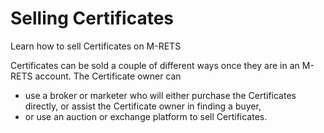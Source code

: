 Selling Certificates
============

Learn how to sell Certificates on M-RETS

Certificates can be sold a couple of different ways once they are in an M-RETS account. The Certificate owner can

-   use a broker or marketer who will either purchase the Certificates directly, or assist the Certificate owner in finding a buyer,
-   or use an auction or exchange platform to sell Certificates.
